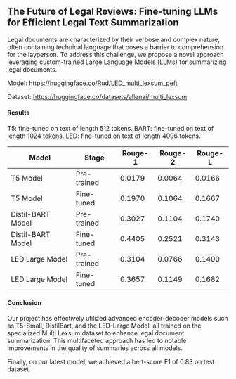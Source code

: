 <h2> The Future of Legal Reviews: Fine-tuning LLMs for Efficient Legal Text Summarization </h2>

Legal documents are characterized by their verbose and complex nature, often containing technical language that poses a barrier to comprehension for the layperson. To address this challenge, we propose a novel approach leveraging custom-trained Large Language Models (LLMs) for summarizing legal documents.

Model: https://huggingface.co/Rud/LED_multi_lexsum_peft

Dataset: https://huggingface.co/datasets/allenai/multi_lexsum

<h4> Results </h4>

T5: fine-tuned on text of length 512 tokens.
BART: fine-tuned on text of length 1024 tokens.
LED: fine-tuned on text of length 4096 tokens.

| Model            | Stage       | Rouge-1 | Rouge-2 | Rouge-L |
|------------------|-------------|---------|---------|---------|
| T5 Model         | Pre-trained | 0.0179  | 0.0064  | 0.0166  |
| T5 Model         | Fine-tuned  | 0.1970  | 0.1064  | 0.1667  |
| Distil-BART Model| Pre-trained | 0.3027  | 0.1104  | 0.1740  |
| Distil-BART Model| Fine-tuned  | 0.4405  | 0.2521  | 0.3143  |
| LED Large Model  | Pre-trained | 0.3104  | 0.0766  | 0.1400  |
| LED Large Model  | Fine-tuned  | 0.3657  | 0.1149  | 0.1682  |

<h4> Conclusion </h4>

Our project has effectively utilized advanced
encoder-decoder models such as T5-Small, DistilBart, and the LED-Large Model, all trained on
the specialized Multi Lexsum dataset to enhance
legal document summarization. This multifaceted
approach has led to notable improvements in the
quality of summaries across all models.

Finally, on our latest model, we achieved a bert-score F1 of 0.83 on test dataset. 
